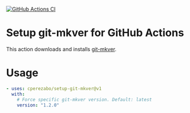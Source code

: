 [![GitHub Actions CI](https://github.com/cperezabo/setup-git-mkver/actions/workflows/ci.yml/badge.svg)](https://github.com/cperezabo/setup-git-mkver/actions/workflows/ci.yml)

# Setup git-mkver for GitHub Actions

This action downloads and installs [git-mkver](https://idc101.github.io/git-mkver).

# Usage

```yaml
- uses: cperezabo/setup-git-mkver@v1
  with:
    # Force specific git-mkver version. Default: latest
    version: "1.2.0"
```
